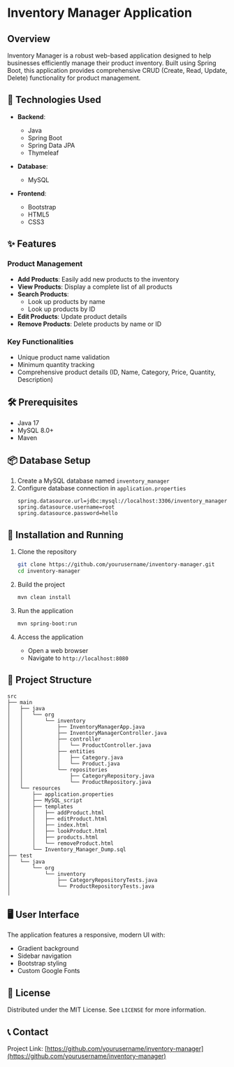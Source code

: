 # Inventory Manager Application

## Overview

Inventory Manager is a robust web-based application designed to help businesses efficiently manage their product inventory. Built using Spring Boot, this application provides comprehensive CRUD (Create, Read, Update, Delete) functionality for product management.

## 🚀 Technologies Used

- **Backend**:
    - Java
    - Spring Boot
    - Spring Data JPA
    - Thymeleaf
  

- **Database**: 
    - MySQL


- **Frontend**:
    - Bootstrap
    - HTML5
    - CSS3

## ✨ Features

### Product Management
- **Add Products**: Easily add new products to the inventory
- **View Products**: Display a complete list of all products
- **Search Products**:
    - Look up products by name
    - Look up products by ID
- **Edit Products**: Update product details
- **Remove Products**: Delete products by name or ID

### Key Functionalities
- Unique product name validation
- Minimum quantity tracking
- Comprehensive product details (ID, Name, Category, Price, Quantity, Description)

## 🛠️ Prerequisites

- Java 17
- MySQL 8.0+
- Maven

## 📦 Database Setup

1. Create a MySQL database named `inventory_manager`
2. Configure database connection in `application.properties`
   ```properties
   spring.datasource.url=jdbc:mysql://localhost:3306/inventory_manager
   spring.datasource.username=root
   spring.datasource.password=hello
   ```

## 🚦 Installation and Running

1. Clone the repository
   ```bash
   git clone https://github.com/yourusername/inventory-manager.git
   cd inventory-manager
   ```

2. Build the project
   ```bash
   mvn clean install
   ```

3. Run the application
   ```bash
   mvn spring-boot:run
   ```

4. Access the application
    - Open a web browser
    - Navigate to `http://localhost:8080`

## 📝 Project Structure

```
src
├── main
│   ├── java
│   │   └── org
│   │       └── inventory
│   │           ├── InventoryManagerApp.java
│   │           ├── InventoryManagerController.java
│   │           ├── controller
│   │           │   └── ProductController.java
│   │           ├── entities
│   │           │   ├── Category.java
│   │           │   └── Product.java
│   │           └── repositories
│   │               ├── CategoryRepository.java
│   │               └── ProductRepository.java
│   └── resources
│       ├── application.properties
│       ├── MySQL_script
│       ├── templates
│       │   ├── addProduct.html
│       │   ├── editProduct.html
│       │   ├── index.html
│       │   ├── lookProduct.html
│       │   ├── products.html
│       │   └── removeProduct.html
│       └── Inventory_Manager_Dump.sql
├── test
│   └── java
│       └── org
│           └── inventory
│               ├── CategoryRepositoryTests.java
│               └── ProductRepositoryTests.java
│              
```

## 🖥️ User Interface

The application features a responsive, modern UI with:
- Gradient background
- Sidebar navigation
- Bootstrap styling
- Custom Google Fonts


## 📜 License

Distributed under the MIT License. See `LICENSE` for more information.

## 📞 Contact

Project Link: [https://github.com/yourusername/inventory-manager](https://github.com/yourusername/inventory-manager)